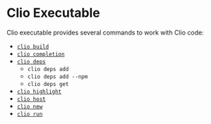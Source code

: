 # Clio Executable

Clio executable provides several commands to work with Clio code:

* [`clio build`](clio-build.md)
* [`clio completion`](clio-completion.md)
* [`clio deps`](clio-deps.md)
  * `clio deps add`
  * `clio deps add --npm`
  * `clio deps get`
* [`clio highlight`](clio-highlight.md)
* [`clio host`](clio-host.md)
* [`clio new`](clio-new.md)
* [`clio run`](clio-run.md)

